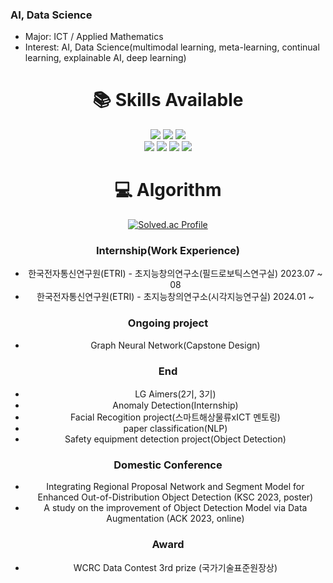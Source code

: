 ### AI, Data Science
-  Major: ICT / Applied Mathematics
-  Interest: AI, Data Science(multimodal learning, meta-learning, continual learning, explainable AI, deep learning)
 

<div align=center><h1>📚 Skills Available</h1></div>
<div align=center> 
   <img src="https://img.shields.io/badge/python-3776AB?style=for-the-badge&logo=python&logoColor=white">
   <img src="https://img.shields.io/badge/java-007396?style=for-the-badge&logo=java&logoColor=white">
   <img src="https://img.shields.io/badge/R-276DC3?style=for-the-badge&logo=R&logoColor=white">
   <br>
<div align=center>
   <img src="https://img.shields.io/badge/pytorch-EE4C2C?style=for-the-badge&logo=pytorch&logoColor=white">
   <img src="https://img.shields.io/badge/tensorflow-FF6F00?style=for-the-badge&logo=tensorflow&logoColor=white">
   <img src="https://img.shields.io/badge/mysql-4479A1?style=for-the-badge&logo=mysql&logoColor=white">
   <img src="https://img.shields.io/badge/scikitlearn-F7931E?style=for-the-badge&logo=scikitlearn&logoColor=white">
   <br>
   

<div align=center><h1>💻 Algorithm</h1></div>

[![Solved.ac Profile](http://mazassumnida.wtf/api/generate_badge?boj=ho8294)](https://solved.ac/ho8294)

### Internship(Work Experience)
- 한국전자통신연구원(ETRI) - 초지능창의연구소(필드로보틱스연구실) 2023.07 ~ 08
- 한국전자통신연구원(ETRI) - 초지능창의연구소(시각지능연구실) 2024.01 ~ 

### Ongoing project
- Graph Neural Network(Capstone Design)

### End
- LG Aimers(2기, 3기)
- Anomaly Detection(Internship)
- Facial Recogition project(스마트해상물류xICT 멘토링)
- paper classification(NLP)
- Safety equipment detection project(Object Detection)

### Domestic Conference
- Integrating Regional Proposal Network and Segment Model for Enhanced Out-of-Distribution Object Detection (KSC 2023, poster)
- A study on the improvement of Object Detection Model via Data Augmentation (ACK 2023, online)

### Award
- WCRC Data Contest 3rd prize (국가기술표준원장상)

